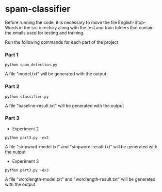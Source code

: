# spam-classifier


Before running the code, it is necessary to move the
file English-Stop-Words in the src directory along with
the test and train folders that contain the emails used
for testing and training.

Run the following commands for each part of the project


### Part 1
```
python spam_detection.py
```
A file "model.txt" will be generated with the output


### Part 2

```
python classifier.py
```
A file "baseline-result.txt" will be generated with the output

### Part 3

- Experiment 2
```
python part3.py -ex2
```
A file "stopword-model.txt" and "stopword-result.txt" will be generated with the output


- Experiment 3
```
python part3.py -ex3
```
A file "wordlength-model.txt" and "wordlength-result.txt" will be generated with the output
